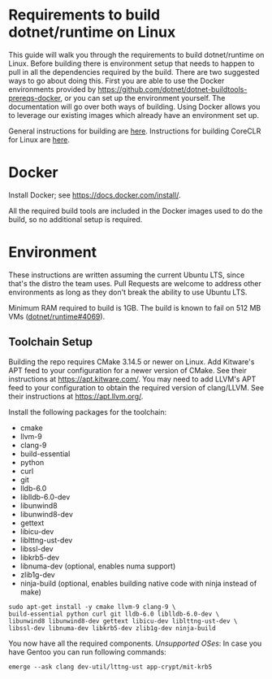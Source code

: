 Requirements to build dotnet/runtime on Linux
======================

This guide will walk you through the requirements to build dotnet/runtime on Linux. Before building there is environment setup that needs to happen to pull in all the dependencies required by the build. There are two suggested ways to go about doing this. First you are able to use the Docker environments provided by https://github.com/dotnet/dotnet-buildtools-prereqs-docker, or you can set up the environment yourself. The documentation will go over both ways of building. Using Docker allows you to leverage our existing images which already have an environment set up.

General instructions for building are [here](../README.md).
Instructions for building CoreCLR for Linux are [here](../building/coreclr/linux-instructions.md).


Docker
==================

Install Docker; see https://docs.docker.com/install/.

All the required build tools are included in the Docker images used to do the build, so no additional setup is required.


Environment
===========

These instructions are written assuming the current Ubuntu LTS, since that's the distro the team uses. Pull Requests are welcome to address other environments as long as they don't break the ability to use Ubuntu LTS.

Minimum RAM required to build is 1GB. The build is known to fail on 512 MB VMs ([dotnet/runtime#4069](https://github.com/dotnet/runtime/issues/4069)).

Toolchain Setup
---------------

Building the repo requires CMake 3.14.5 or newer on Linux. Add Kitware's APT feed to your configuration for a newer version of CMake. See their instructions at <https://apt.kitware.com/>. You may need to add LLVM's APT feed to your configuration to obtain the required version of clang/LLVM. See their instructions at <https://apt.llvm.org/>.

Install the following packages for the toolchain:

- cmake
- llvm-9
- clang-9
- build-essential
- python
- curl
- git
- lldb-6.0
- liblldb-6.0-dev
- libunwind8
- libunwind8-dev
- gettext
- libicu-dev
- liblttng-ust-dev
- libssl-dev
- libkrb5-dev
- libnuma-dev (optional, enables numa support)
- zlib1g-dev
- ninja-build (optional, enables building native code with ninja instead of make)

```
sudo apt-get install -y cmake llvm-9 clang-9 \
build-essential python curl git lldb-6.0 liblldb-6.0-dev \
libunwind8 libunwind8-dev gettext libicu-dev liblttng-ust-dev \
libssl-dev libnuma-dev libkrb5-dev zlib1g-dev ninja-build
```

You now have all the required components.
*Unsupported OSes*:
In case you have Gentoo you can run following commands:

```
emerge --ask clang dev-util/lttng-ust app-crypt/mit-krb5
```
